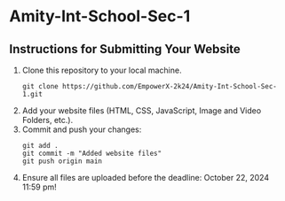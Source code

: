 # Amity-Int-School-Sec-1
## Instructions for Submitting Your Website
1. Clone this repository to your local machine.
   ```
   git clone https://github.com/EmpowerX-2k24/Amity-Int-School-Sec-1.git
   ```
2. Add your website files (HTML, CSS, JavaScript, Image and Video Folders, etc.).
3. Commit and push your changes:
   ```
   git add .
   git commit -m "Added website files"
   git push origin main
   ```
4. Ensure all files are uploaded before the deadline: October 22, 2024 11:59 pm!
